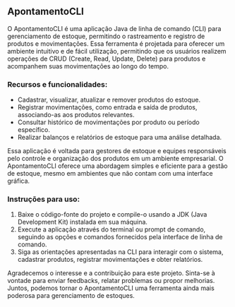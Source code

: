 ## ApontamentoCLI

O ApontamentoCLI é uma aplicação Java de linha de comando (CLI) para gerenciamento de estoque, permitindo o rastreamento e registro de produtos e movimentações. Essa ferramenta é projetada para oferecer um ambiente intuitivo e de fácil utilização, permitindo que os usuários realizem operações de CRUD (Create, Read, Update, Delete) para produtos e acompanhem suas movimentações ao longo do tempo.

### Recursos e funcionalidades:

- Cadastrar, visualizar, atualizar e remover produtos do estoque.
- Registrar movimentações, como entrada e saída de produtos, associando-as aos produtos relevantes.
- Consultar histórico de movimentações por produto ou período específico.
- Realizar balanços e relatórios de estoque para uma análise detalhada.

Essa aplicação é voltada para gestores de estoque e equipes responsáveis pelo controle e organização dos produtos em um ambiente empresarial. O ApontamentoCLI oferece uma abordagem simples e eficiente para a gestão de estoque, mesmo em ambientes que não contam com uma interface gráfica.

### Instruções para uso:

1. Baixe o código-fonte do projeto e compile-o usando a JDK (Java Development Kit) instalada em sua máquina.
2. Execute a aplicação através do terminal ou prompt de comando, seguindo as opções e comandos fornecidos pela interface de linha de comando.
3. Siga as orientações apresentadas na CLI para interagir com o sistema, cadastrar produtos, registrar movimentações e obter relatórios.

Agradecemos o interesse e a contribuição para este projeto. Sinta-se à vontade para enviar feedbacks, relatar problemas ou propor melhorias. Juntos, podemos tornar o ApontamentoCLI uma ferramenta ainda mais poderosa para gerenciamento de estoques.
